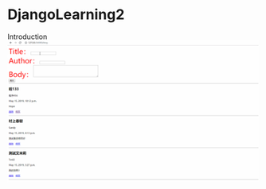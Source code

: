 # DjangoLearning2
Introduction
![img](https://github.com/ZhuangLiu15527310381/DjangoLearning2/blob/master/resultGIF/add%20blogs.gif)
